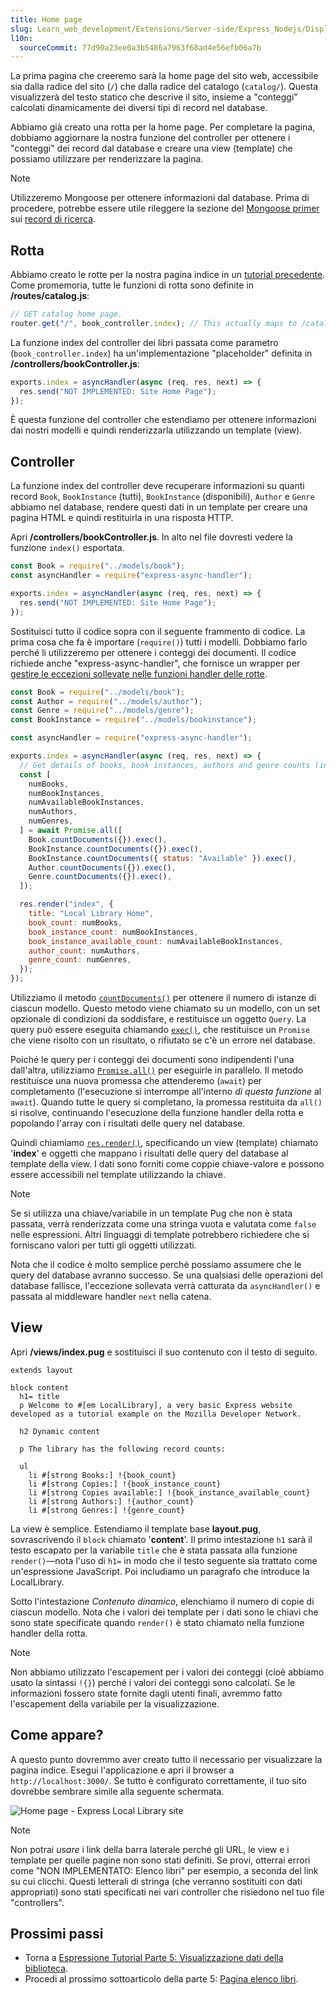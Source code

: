 ```yaml
---
title: Home page
slug: Learn_web_development/Extensions/Server-side/Express_Nodejs/Displaying_data/Home_page
l10n:
  sourceCommit: 77d90a23ee0a3b5486a7963f68ad4e56efb06a7b
---
```


La prima pagina che creeremo sarà la home page del sito web, accessibile sia dalla radice del sito (`/`) che dalla radice del catalogo (`catalog/`). Questa visualizzerà del testo statico che descrive il sito, insieme a "conteggi" calcolati dinamicamente dei diversi tipi di record nel database.

Abbiamo già creato una rotta per la home page. Per completare la pagina, dobbiamo aggiornare la nostra funzione del controller per ottenere i "conteggi" dei record dal database e creare una view (template) che possiamo utilizzare per renderizzare la pagina.

> [!NOTE]
> Utilizzeremo Mongoose per ottenere informazioni dal database.
> Prima di procedere, potrebbe essere utile rileggere la sezione del [Mongoose primer](/it/docs/Learn_web_development/Extensions/Server-side/Express_Nodejs/mongoose#mongoose_primer) sui [record di ricerca](/it/docs/Learn_web_development/Extensions/Server-side/Express_Nodejs/mongoose#searching_for_records).

## Rotta

Abbiamo creato le rotte per la nostra pagina indice in un [tutorial precedente](/it/docs/Learn_web_development/Extensions/Server-side/Express_Nodejs/routes).
Come promemoria, tutte le funzioni di rotta sono definite in **/routes/catalog.js**:

```js
// GET catalog home page.
router.get("/", book_controller.index); // This actually maps to /catalog/ because we import the route with a /catalog prefix
```

La funzione index del controller dei libri passata come parametro (`book_controller.index`) ha un'implementazione "placeholder" definita in **/controllers/bookController.js**:

```js
exports.index = asyncHandler(async (req, res, next) => {
  res.send("NOT IMPLEMENTED: Site Home Page");
});
```

È questa funzione del controller che estendiamo per ottenere informazioni dai nostri modelli e quindi renderizzarla utilizzando un template (view).

## Controller

La funzione index del controller deve recuperare informazioni su quanti record `Book`, `BookInstance` (tutti), `BookInstance` (disponibili), `Author` e `Genre` abbiamo nel database, rendere questi dati in un template per creare una pagina HTML e quindi restituirla in una risposta HTTP.

Apri **/controllers/bookController.js**. In alto nel file dovresti vedere la funzione `index()` esportata.

```js
const Book = require("../models/book");
const asyncHandler = require("express-async-handler");

exports.index = asyncHandler(async (req, res, next) => {
  res.send("NOT IMPLEMENTED: Site Home Page");
});
```

Sostituisci tutto il codice sopra con il seguente frammento di codice.
La prima cosa che fa è importare (`require()`) tutti i modelli.
Dobbiamo farlo perché li utilizzeremo per ottenere i conteggi dei documenti.
Il codice richiede anche "express-async-handler", che fornisce un wrapper per [gestire le eccezioni sollevate nelle funzioni handler delle rotte](/it/docs/Learn_web_development/Extensions/Server-side/Express_Nodejs/routes#handling_exceptions_in_route_functions).

```js
const Book = require("../models/book");
const Author = require("../models/author");
const Genre = require("../models/genre");
const BookInstance = require("../models/bookinstance");

const asyncHandler = require("express-async-handler");

exports.index = asyncHandler(async (req, res, next) => {
  // Get details of books, book instances, authors and genre counts (in parallel)
  const [
    numBooks,
    numBookInstances,
    numAvailableBookInstances,
    numAuthors,
    numGenres,
  ] = await Promise.all([
    Book.countDocuments({}).exec(),
    BookInstance.countDocuments({}).exec(),
    BookInstance.countDocuments({ status: "Available" }).exec(),
    Author.countDocuments({}).exec(),
    Genre.countDocuments({}).exec(),
  ]);

  res.render("index", {
    title: "Local Library Home",
    book_count: numBooks,
    book_instance_count: numBookInstances,
    book_instance_available_count: numAvailableBookInstances,
    author_count: numAuthors,
    genre_count: numGenres,
  });
});
```

Utilizziamo il metodo [`countDocuments()`](<https://mongoosejs.com/docs/api/model.html#Model.countDocuments()>) per ottenere il numero di istanze di ciascun modello.
Questo metodo viene chiamato su un modello, con un set opzionale di condizioni da soddisfare, e restituisce un oggetto `Query`.
La query può essere eseguita chiamando [`exec()`](https://mongoosejs.com/docs/api/query.html#Query.prototype.exec), che restituisce un `Promise` che viene risolto con un risultato, o rifiutato se c'è un errore nel database.

Poiché le query per i conteggi dei documenti sono indipendenti l'una dall'altra, utilizziamo [`Promise.all()`](/it/docs/Web/JavaScript/Reference/Global_Objects/Promise/all) per eseguirle in parallelo.
Il metodo restituisce una nuova promessa che attenderemo (`await`) per completamento (l'esecuzione si interrompe all'interno _di questa funzione_ al `await`).
Quando tutte le query si completano, la promessa restituita da `all()` si risolve, continuando l'esecuzione della funzione handler della rotta e popolando l'array con i risultati delle query nel database.

Quindi chiamiamo [`res.render()`](https://expressjs.com/en/4x/api.html#res.render), specificando un view (template) chiamato '**index**' e oggetti che mappano i risultati delle query del database al template della view.
I dati sono forniti come coppie chiave-valore e possono essere accessibili nel template utilizzando la chiave.

> [!NOTE]
> Se si utilizza una chiave/variabile in un template Pug che non è stata passata, verrà renderizzata come una stringa vuota e valutata come `false` nelle espressioni.
> Altri linguaggi di template potrebbero richiedere che si forniscano valori per tutti gli oggetti utilizzati.

Nota che il codice è molto semplice perché possiamo assumere che le query del database avranno successo.
Se una qualsiasi delle operazioni del database fallisce, l'eccezione sollevata verrà catturata da `asyncHandler()` e passata al middleware handler `next` nella catena.

## View

Apri **/views/index.pug** e sostituisci il suo contenuto con il testo di seguito.

```pug
extends layout

block content
  h1= title
  p Welcome to #[em LocalLibrary], a very basic Express website developed as a tutorial example on the Mozilla Developer Network.

  h2 Dynamic content

  p The library has the following record counts:

  ul
    li #[strong Books:] !{book_count}
    li #[strong Copies:] !{book_instance_count}
    li #[strong Copies available:] !{book_instance_available_count}
    li #[strong Authors:] !{author_count}
    li #[strong Genres:] !{genre_count}
```

La view è semplice. Estendiamo il template base **layout.pug**, sovrascrivendo il `block` chiamato '**content**'. Il primo intestazione `h1` sarà il testo escapato per la variabile `title` che è stata passata alla funzione `render()`—nota l'uso di `h1=` in modo che il testo seguente sia trattato come un'espressione JavaScript. Poi includiamo un paragrafo che introduce la LocalLibrary.

Sotto l'intestazione _Contenuto dinamico_, elenchiamo il numero di copie di ciascun modello.
Nota che i valori dei template per i dati sono le chiavi che sono state specificate quando `render()` è stato chiamato nella funzione handler della rotta.

> [!NOTE]
> Non abbiamo utilizzato l'escapement per i valori dei conteggi (cioè abbiamo usato la sintassi `!{}`) perché i valori dei conteggi sono calcolati. Se le informazioni fossero state fornite dagli utenti finali, avremmo fatto l'escapement della variabile per la visualizzazione.

## Come appare?

A questo punto dovremmo aver creato tutto il necessario per visualizzare la pagina indice. Esegui l'applicazione e apri il browser a `http://localhost:3000/`. Se tutto è configurato correttamente, il tuo sito dovrebbe sembrare simile alla seguente schermata.

![Home page - Express Local Library site](locallibary_express_home.png)

> [!NOTE]
> Non potrai _usare_ i link della barra laterale perché gli URL, le view e i template per quelle pagine non sono stati definiti. Se provi, otterrai errori come "NON IMPLEMENTATO: Elenco libri" per esempio, a seconda del link su cui clicchi. Questi letterali di stringa (che verranno sostituiti con dati appropriati) sono stati specificati nei vari controller che risiedono nel tuo file "controllers".

## Prossimi passi

- Torna a [Espressione Tutorial Parte 5: Visualizzazione dati della biblioteca](/it/docs/Learn_web_development/Extensions/Server-side/Express_Nodejs/Displaying_data).
- Procedi al prossimo sottoarticolo della parte 5: [Pagina elenco libri](/it/docs/Learn_web_development/Extensions/Server-side/Express_Nodejs/Displaying_data/Book_list_page).
